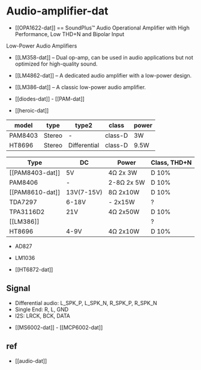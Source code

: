 # Audio-amplifier-dat

- [[OPA1622-dat]] == SoundPlus™ Audio Operational Amplifier with High Performance, Low THD+N and Bipolar Input

Low-Power Audio Amplifiers

- [[LM358-dat]] – Dual op-amp, can be used in audio applications but not optimized for high-quality sound.
- [[LM4862-dat]] – A dedicated audio amplifier with a low-power design.
- [[LM386-dat]] – A classic low-power audio amplifier.



- [[diodes-dat]] - [[PAM-dat]] 

- [[heroic-dat]]

| model   | type   | type2        | class   | power |
| ------- | ------ | ------------ | ------- | ----- |
| PAM8403 | Stereo | -            | class-D | 3W    |
| HT8696  | Stereo | Differential | class-D | 9.5W  |

| Type            | DC         | Power      | Class, THD+N |
| --------------- | ---------- | ---------- | ------------ |
| [[PAM8403-dat]] | 5V         | 4Ω 2x 3W   | D 10%        |
| PAM8406         | -          | 2-8Ω 2x 5W | D 10%        |
| [[PAM8610-dat]] | 13V(7-15V) | 8Ω 2x10W   | D 10%        |
| TDA7297         | 6-18V      | - 2x15W    | ?            |
| TPA3116D2       | 21V        | 4Ω 2x50W   | D 10%        |
| [[LM386]]       |            |            | ?            |
| HT8696          | 4-9V       | 4Ω 2x10W   | D 10%        |

- AD827
- LM1036

- [[HT6872-dat]]

## Signal
* Differential audio: L_SPK_P, L_SPK_N, R_SPK_P, R_SPK_N
* Single End: R, L, GND
* I2S: LRCK, BCK, DATA

- [[MS6002-dat]] - [[MCP6002-dat]]

## ref 

- [[audio-dat]]